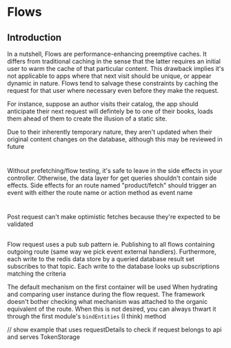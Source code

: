# Flows

## Introduction
In a nutshell, Flows are performance-enhancing preemptive caches. It differs from traditional caching in the sense that the latter requires an initial user to warm the cache of that particular content. This drawback implies it's not applicable to apps where that next visit should be unique, or appear dynamic in nature. Flows tend to salvage these constraints by caching the request for that user where necessary even before they make the request.

For instance, suppose an author visits their catalog, the app should anticipate their next request will defintely be to one of their books, loads them ahead of them to create the illusion of a static site.

Due to their inherently temporary nature, they aren't updated when their original content changes on the database, although this may be reviewed in future

#
Without prefetching/flow testing, it's safe to leave in the side effects in your controller. Otherwise, the data layer for get queries shouldn't contain side effects. Side effects for an route named "product/fetch" should trigger an event with either the route name or action method as event name

#
Post request can't make optimistic fetches because they're expected to be validated

##

Flow request uses a pub sub pattern ie. Publishing to all flows containing outgoing route (same way we pick event external handlers). Furthermore, each write to the redis data store by a queried database result set subscribes to that topic. Each write to the database looks up subscriptions matching the criteria

The default mechanism on the first container will be used When hydrating and comparing user instance during the flow request. The framework doesn't bother checking what mechanism was attached to the organic equivalent of the route. When this is not desired, you can always thwart it through the first module's `bindEntities` (I think) method

// show example that uses requestDetails to check if request belongs to api and serves TokenStorage